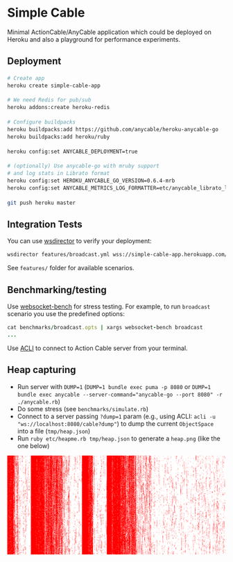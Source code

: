 # Simple Cable

Minimal ActionCable/AnyCable application which could be deployed on Heroku
and also a playground for performance experiments.

## Deployment

```sh
# Create app
heroku create simple-cable-app

# We need Redis for pub/sub
heroku addons:create heroku-redis

# Configure buildpacks
heroku buildpacks:add https://github.com/anycable/heroku-anycable-go
heroku buildpacks:add heroku/ruby

heroku config:set ANYCABLE_DEPLOYMENT=true

# (optionally) Use anycable-go with mruby support
# and log stats in Librato format
heroku config:set HEROKU_ANYCABLE_GO_VERSION=0.6.4-mrb
heroku config:set ANYCABLE_METRICS_LOG_FORMATTER=etc/anycable_librato_logger.rb

git push heroku master
```

## Integration Tests

You can use [wsdirector](https://github.com/palkan/wsdirector) to verify your deployment:

```sh
wsdirector features/broadcast.yml wss://simple-cable-app.herokuapp.com/cable -s 10
```

See `features/` folder for available scenarios.

## Benchmarking/testing

Use [websocket-bench](https://github.com/anycable/websocket-bench) for stress testing.
For example, to run `broadcast` scenario you use the predefined options:

```ruby
cat benchmarks/broadcast.opts | xargs websocket-bench broadcast
...
```

Use [ACLI](https://github.com/palkan/acli) to connect to Action Cable server from your terminal.

## Heap capturing

- Run server with `DUMP=1` (`DUMP=1 bundle exec puma -p 8080` or `DUMP=1 bundle exec anycable --server-command="anycable-go --port 8080" -r ./anycable.rb`)
- Do some stress (see `benchmarks/simulate.rb`)
- Connect to a server passing `?dump=1` param (e.g., using ACLI: `acli -u "ws://localhost:8080/cable?dump"`) to dump the current `ObjectSpace` into a file (`tmp/heap.json`)
- Run `ruby etc/heapme.rb tmp/heap.json` to generate a `heap.png` (like the one below)

![](./heap.png)
